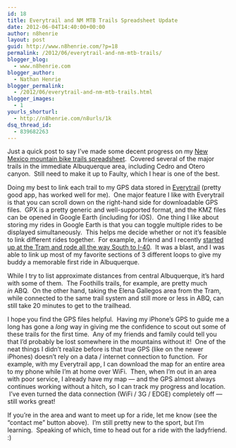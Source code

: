 ```yaml
---
id: 18
title: Everytrail and NM MTB Trails Spreadsheet Update
date: 2012-06-04T14:40:00+00:00
author: n8henrie
layout: post
guid: http://www.n8henrie.com/?p=18
permalink: /2012/06/everytrail-and-nm-mtb-trails/
blogger_blog:
  - www.n8henrie.com
blogger_author:
  - Nathan Henrie
blogger_permalink:
  - /2012/06/everytrail-and-nm-mtb-trails.html
blogger_images:
  - 1
yourls_shorturl:
  - http://n8henrie.com/n8urls/1k
dsq_thread_id:
  - 839682263
---
```

Just a quick post to say I&#8217;ve made some decent progress on my [New Mexico mountain bike trails spreadsheet](http://www.n8henrie.com/2012/02/mtb-new-mexico-trails-spreadsheet/).  Covered several of the major trails in the immediate Albuquerque area, including Cedro and Otero canyon.  Still need to make it up to Faulty, which I hear is one of the best.

Doing my best to link each trail to my GPS data stored in <a href="http://itunes.apple.com/us/app/everytrail/id342467041?mt=8&#038;at=10l5H6" target="_blank">Everytrail</a> (pretty good app, has worked well for me).  One major feature I like with Everytrail is that you can scroll down on the right-hand side for downloadable GPS files.  GPX is a pretty generic and well-supported format, and the KMZ files can be opened in Google Earth (including for iOS).  One thing I like about storing my rides in Google Earth is that you can toggle multiple rides to be displayed simultaneously.  This helps me decide whether or not it&#8217;s feasible to link different rides together.  For example, a friend and I recently <a href="http://runkeeper.com/user/n8henrie/activity/90703570" target="_blank">started up at the Tram and rode all the way South to I-40</a>.  It was a blast, and I was able to link up most of my favorite sections of 3 different loops to give my buddy a memorable first ride in Albuquerque.

While I try to list approximate distances from central Albuquerque, it&#8217;s hard with some of them.  The Foothills trails, for example, are pretty much _in_ ABQ.  On the other hand, taking the Elena Gallegos area from the Tram, while connected to the same trail system and still more or less in ABQ, can still take 20 minutes to get to the trailhead.

I hope you find the GPS files helpful.  Having my iPhone&#8217;s GPS to guide me a long has gone a _long_ way in giving me the confidence to scout out some of these trails for the first time.  Any of my friends and family could tell you that I&#8217;d probably be lost somewhere in the mountains without it!  One of the neat things I didn&#8217;t realize before is that true GPS (like on the newer iPhones) doesn&#8217;t rely on a data / internet connection to function.  For example, with my Everytrail app, I can download the map for an entire area to my phone while I&#8217;m at home over WiFi.  Then, when I&#8217;m out in an area with poor service, I already have my map &#8212; and the GPS almost always continues working without a hitch, so I can track my progress and location.  I&#8217;ve even turned the data connection (WiFi / 3G / EDGE) completely off &#8212; still works great!

If you&#8217;re in the area and want to meet up for a ride, let me know (see the &#8220;contact me&#8221; button above).  I&#8217;m still pretty new to the sport, but I&#8217;m learning.  Speaking of which, time to head out for a ride with the ladyfriend. :)

<div>
</div>